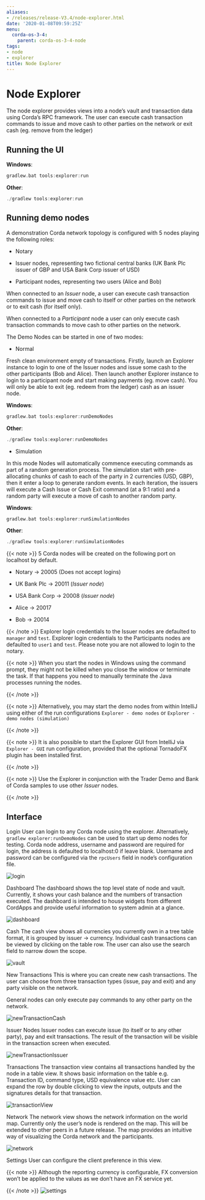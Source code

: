 ```yaml
---
aliases:
- /releases/release-V3.4/node-explorer.html
date: '2020-01-08T09:59:25Z'
menu:
  corda-os-3-4:
    parent: corda-os-3-4-node
tags:
- node
- explorer
title: Node Explorer
---
```



# Node Explorer

The node explorer provides views into a node’s vault and transaction data using Corda’s RPC framework.
            The user can execute cash transaction commands to issue and move cash to other parties on the network or exit cash (eg. remove from the ledger)


## Running the UI

**Windows**:

```kotlin
gradlew.bat tools:explorer:run
```
**Other**:

```kotlin
./gradlew tools:explorer:run
```

## Running demo nodes

A demonstration Corda network topology is configured with 5 nodes playing the following roles:


* Notary


* Issuer nodes, representing two fictional central banks (UK Bank Plc issuer of GBP and USA Bank Corp issuer of USD)


* Participant nodes, representing two users (Alice and Bob)


When connected to an *Issuer* node, a user can execute cash transaction commands to issue and move cash to itself or other
                parties on the network or to exit cash (for itself only).

When connected to a *Participant* node a user can only execute cash transaction commands to move cash to other parties on the network.

The Demo Nodes can be started in one of two modes:


* Normal

Fresh clean environment empty of transactions.
                        Firstly, launch an Explorer instance to login to one of the Issuer nodes and issue some cash to the other participants (Bob and Alice).
                        Then launch another Explorer instance to login to a participant node and start making payments (eg. move cash).
                        You will only be able to exit (eg. redeem from the ledger) cash as an issuer node.


**Windows**:

```kotlin
gradlew.bat tools:explorer:runDemoNodes
```
**Other**:

```kotlin
./gradlew tools:explorer:runDemoNodes
```

* Simulation

In this mode Nodes will automatically commence executing commands as part of a random generation process.
                        The simulation start with pre-allocating chunks of cash to each of the party in 2 currencies (USD, GBP), then it enter a loop to generate random events.
                        In each iteration, the issuers will execute a Cash Issue or Cash Exit command (at a 9:1 ratio) and a random party will execute a move of cash to another random party.


**Windows**:

```kotlin
gradlew.bat tools:explorer:runSimulationNodes
```
**Other**:

```kotlin
./gradlew tools:explorer:runSimulationNodes
```

{{< note >}}
5 Corda nodes will be created on the following port on localhost by default.


* Notary -> 20005            (Does not accept logins)


* UK Bank Plc -> 20011       (*Issuer node*)


* USA Bank Corp -> 20008     (*Issuer node*)


* Alice -> 20017


* Bob -> 20014


{{< /note >}}
Explorer login credentials to the Issuer nodes are defaulted to `manager` and `test`.
                Explorer login credentials to the Participants nodes are defaulted to `user1` and `test`.
                Please note you are not allowed to login to the notary.


{{< note >}}
When you start the nodes in Windows using the command prompt, they might not be killed when you close the
                    window or terminate the task. If that happens you need to manually terminate the Java processes running the nodes.

{{< /note >}}

{{< note >}}
Alternatively, you may start the demo nodes from within IntelliJ using either of the run configurations
                    `Explorer - demo nodes` or `Explorer - demo nodes (simulation)`

{{< /note >}}

{{< note >}}
It is also possible to start the Explorer GUI from IntelliJ via `Explorer - GUI` run configuration, provided that the optional TornadoFX plugin has been installed first.

{{< /note >}}

{{< note >}}
Use the Explorer in conjunction with the Trader Demo and Bank of Corda samples to use other *Issuer* nodes.

{{< /note >}}

## Interface



Login
User can login to any Corda node using the explorer. Alternatively, `gradlew explorer:runDemoNodes` can be used to start up demo nodes for testing.
                            Corda node address, username and password are required for login, the address is defaulted to localhost:0 if leave blank.
                            Username and password can be configured via the `rpcUsers` field in node’s configuration file.

![login](resources/explorer/login.png "login")

Dashboard
The dashboard shows the top level state of node and vault.
                            Currently, it shows your cash balance and the numbers of transaction executed.
                            The dashboard is intended to house widgets from different CordApps and provide useful information to system admin at a glance.

![dashboard](resources/explorer/dashboard.png "dashboard")

Cash
The cash view shows all currencies you currently own in a tree table format, it is grouped by issuer -> currency.
                            Individual cash transactions can be viewed by clicking on the table row. The user can also use the search field to narrow down the scope.

![vault](resources/explorer/vault.png "vault")

New Transactions
This is where you can create new cash transactions.
                            The user can choose from three transaction types (issue, pay and exit) and any party visible on the network.

General nodes can only execute pay commands to any other party on the network.

![newTransactionCash](resources/explorer/newTransactionCash.png "newTransactionCash")

Issuer Nodes
Issuer nodes can execute issue (to itself or to any other party), pay and exit transactions.
                            The result of the transaction will be visible in the transaction screen when executed.

![newTransactionIssuer](resources/explorer/newTransactionIssuer.png "newTransactionIssuer")

Transactions
The transaction view contains all transactions handled by the node in a table view. It shows basic information on the table e.g. Transaction ID,
                            command type, USD equivalence value etc. User can expand the row by double clicking to view the inputs,
                            outputs and the signatures details for that transaction.

![transactionView](resources/explorer/transactionView.png "transactionView")

Network
The network view shows the network information on the world map. Currently only the user’s node is rendered on the map.
                            This will be extended to other peers in a future release.
                            The map provides an intuitive way of visualizing the Corda network and the participants.

![network](resources/explorer/network.png "network")

Settings
User can configure the client preference in this view.


{{< note >}}
Although the reporting currency is configurable, FX conversion won’t be applied to the values as we don’t have an FX service yet.

{{< /note >}}
![settings](resources/explorer/settings.png "settings")
